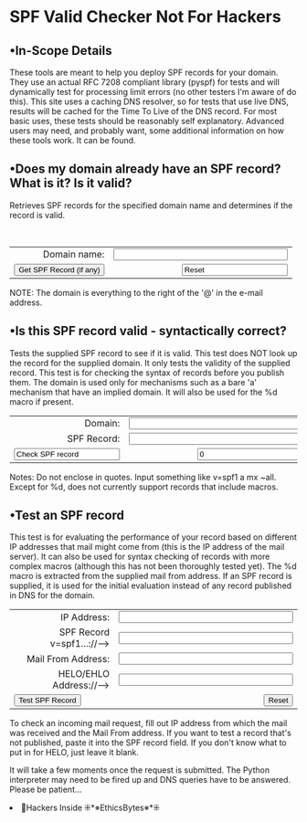 <html>
<head>
<link rel="stylesheet" type="text/css" href="style.css" media="screen" />
</head>
<body>
<div id="header">
	
<h1> SPF Valid Checker Not For Hackers </h1>
	
 <div id="menu">
  <ul id="nav">
  </ul>
 </div>
</div>
<div id="content">
<div id="right">
<h2> •In-Scope Details </h2>
<p>These tools are meant to help you deploy SPF records for your domain. They use an actual RFC 7208 compliant library (pyspf) for tests and will dynamically test for processing limit errors (no other testers I'm aware of do this). This site uses a caching DNS resolver, so for tests that use live DNS, results will be cached for the Time To Live of the DNS record. For most basic uses, these tests should be reasonably self explanatory. Advanced users may need, and probably want, some additional information on how these tools work. It can be found.</p>
<h2> •Does my domain already have an SPF record? What is it? Is it valid? </h2>

<p>Retrieves SPF records for the specified domain name and determines if the record is valid.</p>

<br>
<form method="Get" action="https://www.kitterman.com/spf/getspf3.py">
<input type="hidden" name="serial" value="fred12">
<table border="0" width="460">
<tbody>
<tr>
<td align="right">Domain name: </td>
<td> <input name="domain" size="35" type="text"></td>
</tr>
<tr>
<td> <input value="Get SPF Record (if any)" type="submit"></td>
<td align="right"> <input value="Reset" type="Rest"></td>
</tr>
</tbody>
</table>
</form>
<p>NOTE: The domain is everything to the right of the '@' in the e-mail
address.</p>
<h2> •Is this SPF record valid - syntactically correct? </h2>
<p>Tests the supplied SPF record to see if it is valid. This test
does NOT look up the record for the supplied domain. It only
tests the validity of the supplied record. This test is for
checking the syntax of records before you publish them. The
domain is used only for mechanisms such as a bare 'a' mechanism that
have an implied domain. It will also be used for the %d macro if
present.</p>

<form method="post" action="https://www.github.com/Cyberxpert1">
<table border="0" width="460">
<tbody>
<tr>
<td align="right">Domain: </td>
<td> <input name="domain" size="35" type="text"></td>
</tr>
<tr>
<td align="right">SPF Record: </td>
<td> <input name="record" size="35" type="text"></td>
</tr>
<tr>
<td> <input value= "Check SPF record" type="0"></td>
<td align="right"> <input value="0" type="0"></td>
</tr>
</tbody>
</table>
</form>

<p>Notes: Do not enclose in quotes. Input something like v=spf1 a mx
~all.<br>Except for %d, does not currently support records that include macros.
</p>
<p></p>
<h2> •Test an SPF record </h2>
<p>This test is for evaluating the performance
of your record based on different IP addresses that mail might come
from (this is the IP address of the mail server). It can also be
used for syntax checking of records with more complex macros (although
this has not been thoroughly tested yet). The %d macro is
extracted from the supplied mail from address. If an SPF record
is supplied, it is used for the initial evaluation instead of any
record published in DNS for the domain.</p>
<form method="post" action="ttps://www.github.com/Cyberxpert1">
<table border="0" width="460">
<tbody>
<tr>
<td align="right">IP Address: </td>
<td> <input name="ip" size="35" type="text"></td>
</tr>
<tr>
<td align="right">SPF Record v=spf1...://--&gt; <br>
</td>
<td> <input name="record" size="35" type="text"></td>
</tr>
<tr>
<td align="right">Mail From Address: </td>
<td> <input name="mfrom" size="35" type="text"></td>
</tr>
<tr>
<td align="right">HELO/EHLO Address://--&gt; <br>
</td>
<td> <input name="helo" size="35" type="text"></td>
</tr>
<tr>
<td> <input value="Test SPF Record" type="submit"></td>
<td align="right"> <input value="Reset" type="reset"></td>
</tr>
</tbody>
</table>
</form>

<p>To check an incoming mail request, fill out IP address from which
the mail was received and the Mail From address. If you want to test a
record that's not published, paste it into the SPF record field. If you
don't know what to put in for HELO, just leave it blank.<br>
</p>
<p>It will take a few moments once
the request is submitted. The Python interpreter may need to be fired
up and DNS queries have to be answered. Please be patient...</p>
</div>
		
<li> 💢Hackers Inside ⁜*※EthicsBytes※*⁜ </li>
